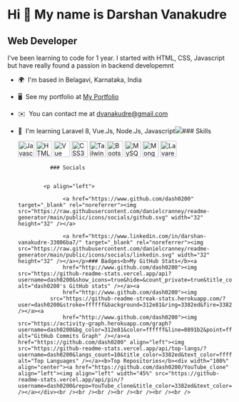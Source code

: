Hi 👋 My name is Darshan Vanakudre
==================================

Web Developer
-------------

I've been learning to code for 1 year. I started with HTML, CSS, Javascript but have really found a passion in backend developemnt

*   🌍  I'm based in Belagavi, Karnataka, India
*   🖥️  See my portfolio at [My Portfolio](http://github.com/dash0200?tab=repositories)
*   ✉️  You can contact me at [dvanakudre@gmail.com](mailto:dvanakudre@gmail.com)
*   🧠  I'm learning Laravel 8, Vue.Js, Node.Js, Javascript<a href="https://www.github.com/dash0200" target="_blank" rel="noreferrer"><img
                  src="https://img.shields.io/github/followers/dash0200?logo=github&style=for-the-badge&color=0891b2&labelColor=312e81" /></a>### Skills<p align="left">
                                <a href="https://developer.mozilla.org/en-US/docs/Web/JavaScript" target="_blank" rel="noreferrer"><img src="https://raw.githubusercontent.com/danielcranney/readme-generator/main/public/icons/skills/javascript-colored.svg" width="36" height="36" alt="Javascript" /></a>
                                <a href="https://developer.mozilla.org/en-US/docs/Glossary/HTML5" target="_blank" rel="noreferrer"><img src="https://raw.githubusercontent.com/danielcranney/readme-generator/main/public/icons/skills/html5-colored.svg" width="36" height="36" alt="HTML5" /></a>
                                <a href="https://vuejs.org/" target="_blank" rel="noreferrer"><img src="https://raw.githubusercontent.com/danielcranney/readme-generator/main/public/icons/skills/vue-colored.svg" width="36" height="36" alt="Vue" /></a>
                                <a href="https://www.w3.org/TR/CSS/#css" target="_blank" rel="noreferrer"><img src="https://raw.githubusercontent.com/danielcranney/readme-generator/main/public/icons/skills/css3-colored.svg" width="36" height="36" alt="CSS3" /></a>
                                <a href="https://tailwindcss.com/" target="_blank" rel="noreferrer"><img src="https://raw.githubusercontent.com/danielcranney/readme-generator/main/public/icons/skills/tailwindcss-colored.svg" width="36" height="36" alt="TailwindCSS" /></a>
                                <a href="https://getbootstrap.com/" target="_blank" rel="noreferrer"><img src="https://raw.githubusercontent.com/danielcranney/readme-generator/main/public/icons/skills/bootstrap-colored.svg" width="36" height="36" alt="Bootstrap" /></a>
                                <a href="https://www.mysql.com/" target="_blank" rel="noreferrer"><img src="https://raw.githubusercontent.com/danielcranney/readme-generator/main/public/icons/skills/mysql-colored.svg" width="36" height="36" alt="MySQL" /></a>
                                <a href="https://www.mongodb.com/" target="_blank" rel="noreferrer"><img src="https://raw.githubusercontent.com/danielcranney/readme-generator/main/public/icons/skills/mongodb-colored.svg" width="36" height="36" alt="MongoDB" /></a>
                                <a href="https://laravel.com/" target="_blank" rel="noreferrer"><img src="https://raw.githubusercontent.com/danielcranney/readme-generator/main/public/icons/skills/laravel-colored.svg" width="36" height="36" alt="Lavarel" /></a>
                    </p>

                  ### Socials


                <p align="left">

                      <a href="https://www.github.com/dash0200" target="_blank" rel="noreferrer"><img src="https://raw.githubusercontent.com/danielcranney/readme-generator/main/public/icons/socials/github.svg" width="32" height="32" /></a>

                      <a href="https://www.linkedin.com/in/darshan-vanakudre-33006ba7/" target="_blank" rel="noreferrer"><img src="https://raw.githubusercontent.com/danielcranney/readme-generator/main/public/icons/socials/linkedin.svg" width="32" height="32" /></a></p>### Badges<b>My GitHub Stats</b><a
                      href="http://www.github.com/dash0200"><img src="https://github-readme-stats.vercel.app/api?username=dash0200&show_icons=true&hide=&count_private=true&title_color=3382ed&text_color=ffffff&icon_color=0891b2&bg_color=312e81&hide_border=true&show_icons=true" alt="dash0200's GitHub stats" /></a><a
                      href="http://www.github.com/dash0200"><img
                  src="https://github-readme-streak-stats.herokuapp.com/?user=dash0200&stroke=ffffff&background=312e81&ring=3382ed&fire=3382ed&currStreakNum=ffffff&currStreakLabel=3382ed&sideNums=ffffff&sideLabels=ffffff&dates=ffffff&hide_border=true" /></a><a
                      href="http://www.github.com/dash0200"><img src="https://activity-graph.herokuapp.com/graph?username=dash0200&bg_color=312e81&color=ffffff&line=0891b2&point=ffffff&area_color=312e81&area=true&hide_border=true&custom_title=GitHub%20Commits%20Graph" alt="GitHub Commits Graph" /></a><a href="https://github.com/dash0200" align="left"><img src="https://github-readme-stats.vercel.app/api/top-langs/?username=dash0200&langs_count=10&title_color=3382ed&text_color=ffffff&icon_color=0891b2&bg_color=312e81&hide_border=true&locale=en&custom_title=Top%20%Languages" alt="Top Languages" /></a><b>Top Repositories</b><div width="100%" align="center"><a href="https://github.com/dash0200/YouTube_clone" align="left"><img align="left" width="45%" src="https://github-readme-stats.vercel.app/api/pin/?username=dash0200&repo=YouTube_clone&title_color=3382ed&text_color=ffffff&icon_color=0891b2&bg_color=312e81&hide_border=true&locale=en" /></a></div><br /><br /><br /><br /><br /><br /><br />
